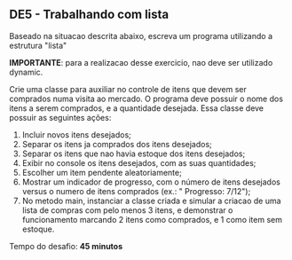 ## DE5 - Trabalhando com lista

Baseado na situacao descrita abaixo, escreva um programa utilizando a estrutura "lista"

**IMPORTANTE**: para a realizacao desse exercicio, nao deve ser utilizado dynamic.

Crie uma classe para auxiliar no controle de itens que devem ser comprados numa visita ao mercado. O programa deve
possuir o nome dos itens a serem comprados, e a quantidade desejada. Essa classe deve possuir as seguintes ações:

1. Incluir novos itens desejados;
2. Separar os itens ja comprados dos itens desejados;
3. Separar os itens que nao havia estoque dos itens desejados;
4. Exibir no console os itens desejados, com as suas quantidades;
5. Escolher um item pendente aleatoriamente;
6. Mostrar um indicador de progresso, com o número de itens desejados versus o numero de itens comprados (ex.: "
   Progresso: 7/12");
7. No metodo main, instanciar a classe criada e simular a criacao de uma lista de compras com pelo menos 3 itens, e
   demonstrar o funcionamento marcando 2 itens como comprados, e 1 como item sem estoque.

Tempo do desafio: __45 minutos__
